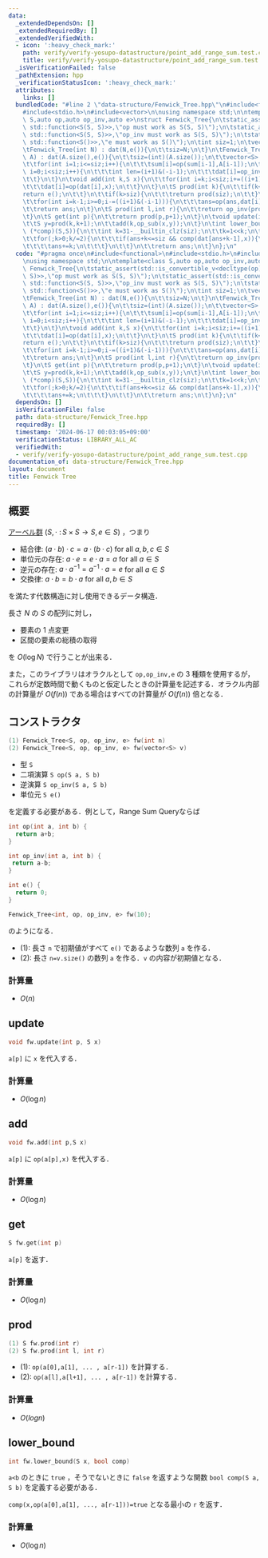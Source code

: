```yaml
---
data:
  _extendedDependsOn: []
  _extendedRequiredBy: []
  _extendedVerifiedWith:
  - icon: ':heavy_check_mark:'
    path: verify/verify-yosupo-datastructure/point_add_range_sum.test.cpp
    title: verify/verify-yosupo-datastructure/point_add_range_sum.test.cpp
  _isVerificationFailed: false
  _pathExtension: hpp
  _verificationStatusIcon: ':heavy_check_mark:'
  attributes:
    links: []
  bundledCode: "#line 2 \"data-structure/Fenwick_Tree.hpp\"\n#include<functional>\n\
    #include<stdio.h>\n#include<vector>\n\nusing namespace std;\n\ntemplate<class\
    \ S,auto op,auto op_inv,auto e>\nstruct Fenwick_Tree{\n\tstatic_assert(std::is_convertible_v<decltype(op),\
    \ std::function<S(S, S)>>,\"op must work as S(S, S)\");\n\tstatic_assert(std::is_convertible_v<decltype(op_inv),\
    \ std::function<S(S, S)>>,\"op_inv must work as S(S, S)\");\n\tstatic_assert(std::is_convertible_v<decltype(e),\
    \ std::function<S()>>,\"e must work as S()\");\n\tint siz=1;\n\tvector<S> dat;\n\
    \tFenwick_Tree(int N) : dat(N,e()){\n\t\tsiz=N;\n\t}\n\tFenwick_Tree(vector<S>\
    \ A) : dat(A.size(),e()){\n\t\tsiz=(int)(A.size());\n\t\tvector<S> sum(siz+1,e());\n\
    \t\tfor(int i=1;i<=siz;i++){\n\t\t\tsum[i]=op(sum[i-1],A[i-1]);\n\t\t}\n\t\tfor(int\
    \ i=0;i<siz;i++){\n\t\t\tint len=(i+1)&(-i-1);\n\t\t\tdat[i]=op_inv(sum[i+1],sum[i+1-len]);\n\
    \t\t}\n\t}\n\tvoid add(int k,S x){\n\t\tfor(int i=k;i<siz;i+=((i+1)&(-i-1))){\n\
    \t\t\tdat[i]=op(dat[i],x);\n\t\t}\n\t}\n\tS prod(int k){\n\t\tif(k<=0){\n\t\t\t\
    return e();\n\t\t}\n\t\tif(k>siz){\n\t\t\treturn prod(siz);\n\t\t}\n\t\tS ans=e();\n\
    \t\tfor(int i=k-1;i>=0;i-=((i+1)&(-i-1))){\n\t\t\tans=op(ans,dat[i]);\n\t\t}\n\
    \t\treturn ans;\n\t}\n\tS prod(int l,int r){\n\t\treturn op_inv(prod(r),prod(l));\n\
    \t}\n\tS get(int p){\n\t\treturn prod(p,p+1);\n\t}\n\tvoid update(int k,S x){\n\
    \t\tS y=prod(k,k+1);\n\t\tadd(k,op_sub(x,y));\n\t}\n\tint lower_bound(S x,bool\
    \ (*comp)(S,S)){\n\t\tint k=31-__builtin_clz(siz);\n\t\tk=1<<k;\n\t\tint ans=0;\n\
    \t\tfor(;k>0;k/=2){\n\t\t\tif(ans+k<=siz && comp(dat[ans+k-1],x)){\n\t\t\t\tx=op_inv(x,dat[ans+k-1]);\n\
    \t\t\t\tans+=k;\n\t\t\t}\n\t\t}\n\t\treturn ans;\n\t}\n};\n"
  code: "#pragma once\n#include<functional>\n#include<stdio.h>\n#include<vector>\n\
    \nusing namespace std;\n\ntemplate<class S,auto op,auto op_inv,auto e>\nstruct\
    \ Fenwick_Tree{\n\tstatic_assert(std::is_convertible_v<decltype(op), std::function<S(S,\
    \ S)>>,\"op must work as S(S, S)\");\n\tstatic_assert(std::is_convertible_v<decltype(op_inv),\
    \ std::function<S(S, S)>>,\"op_inv must work as S(S, S)\");\n\tstatic_assert(std::is_convertible_v<decltype(e),\
    \ std::function<S()>>,\"e must work as S()\");\n\tint siz=1;\n\tvector<S> dat;\n\
    \tFenwick_Tree(int N) : dat(N,e()){\n\t\tsiz=N;\n\t}\n\tFenwick_Tree(vector<S>\
    \ A) : dat(A.size(),e()){\n\t\tsiz=(int)(A.size());\n\t\tvector<S> sum(siz+1,e());\n\
    \t\tfor(int i=1;i<=siz;i++){\n\t\t\tsum[i]=op(sum[i-1],A[i-1]);\n\t\t}\n\t\tfor(int\
    \ i=0;i<siz;i++){\n\t\t\tint len=(i+1)&(-i-1);\n\t\t\tdat[i]=op_inv(sum[i+1],sum[i+1-len]);\n\
    \t\t}\n\t}\n\tvoid add(int k,S x){\n\t\tfor(int i=k;i<siz;i+=((i+1)&(-i-1))){\n\
    \t\t\tdat[i]=op(dat[i],x);\n\t\t}\n\t}\n\tS prod(int k){\n\t\tif(k<=0){\n\t\t\t\
    return e();\n\t\t}\n\t\tif(k>siz){\n\t\t\treturn prod(siz);\n\t\t}\n\t\tS ans=e();\n\
    \t\tfor(int i=k-1;i>=0;i-=((i+1)&(-i-1))){\n\t\t\tans=op(ans,dat[i]);\n\t\t}\n\
    \t\treturn ans;\n\t}\n\tS prod(int l,int r){\n\t\treturn op_inv(prod(r),prod(l));\n\
    \t}\n\tS get(int p){\n\t\treturn prod(p,p+1);\n\t}\n\tvoid update(int k,S x){\n\
    \t\tS y=prod(k,k+1);\n\t\tadd(k,op_sub(x,y));\n\t}\n\tint lower_bound(S x,bool\
    \ (*comp)(S,S)){\n\t\tint k=31-__builtin_clz(siz);\n\t\tk=1<<k;\n\t\tint ans=0;\n\
    \t\tfor(;k>0;k/=2){\n\t\t\tif(ans+k<=siz && comp(dat[ans+k-1],x)){\n\t\t\t\tx=op_inv(x,dat[ans+k-1]);\n\
    \t\t\t\tans+=k;\n\t\t\t}\n\t\t}\n\t\treturn ans;\n\t}\n};\n"
  dependsOn: []
  isVerificationFile: false
  path: data-structure/Fenwick_Tree.hpp
  requiredBy: []
  timestamp: '2024-06-17 00:03:05+09:00'
  verificationStatus: LIBRARY_ALL_AC
  verifiedWith:
  - verify/verify-yosupo-datastructure/point_add_range_sum.test.cpp
documentation_of: data-structure/Fenwick_Tree.hpp
layout: document
title: Fenwick Tree
---
```


## 概要
[アーベル群](https://ja.wikipedia.org/wiki/%E3%82%A2%E3%83%BC%E3%83%99%E3%83%AB%E7%BE%A4) $(S, \cdot ~ \colon S \times S \to S,e \in S)$ ，つまり

- 結合律: $(a \cdot b) \cdot c = a \cdot (b \cdot c)$ for all $a,b,c \in S$
- 単位元の存在: $a \cdot e = e \cdot a = a$ for all $a \in S$
- 逆元の存在: $a \cdot a^{-1} = a^{-1} \cdot a = e$ for all $a \in S$
- 交換律: $a \cdot b = b \cdot a$ for all $a, b \in S$

を満たす代数構造に対し使用できるデータ構造．

長さ $N$ の $S$ の配列に対し，

- 要素の $1$ 点変更
- 区間の要素の総積の取得

を $O(\log N)$ で行うことが出来る．

また，このライブラリはオラクルとして `op,op_inv,e` の $3$ 種類を使用するが，これらが定数時間で動くものと仮定したときの計算量を記述する．オラクル内部の計算量が $O(f(n))$ である場合はすべての計算量が $O(f(n))$ 倍となる．

## コンストラクタ
```cpp
(1) Fenwick_Tree<S, op, op_inv, e> fw(int n)
(2) Fenwick_Tree<S, op, op_inv, e> fw(vector<S> v)
```
 - 型 `S`
 - 二項演算 `S op(S a, S b)`
 - 逆演算 `S op_inv(S a, S b)`
 - 単位元 `S e()`

を定義する必要がある．例として，Range Sum Queryならば

```cpp
int op(int a, int b) {
  return a+b;
}

int op_inv(int a, int b) {
 return a-b;
}

int e() {
  return 0;
}

Fenwick_Tree<int, op, op_inv, e> fw(10);
```

のようになる．

- (1): 長さ `n` で初期値がすべて `e()` であるような数列 `a` を作る．
- (2): 長さ `n=v.size()` の数列 `a` を作る．`v` の内容が初期値となる．

### 計算量
- $O(n)$

## update

```cpp
void fw.update(int p, S x)
```

`a[p]` に `x` を代入する．

### 計算量
- $O(\log n)$

## add

```cpp
void fw.add(int p,S x)
```

`a[p]` に `op(a[p],x)` を代入する．

### 計算量
- $O(\log n)$

## get

```cpp
S fw.get(int p)
```

`a[p]` を返す．

### 計算量
- $O(\log n)$

## prod

```cpp
(1) S fw.prod(int r)
(2) S fw.prod(int l, int r)
```

- (1): `op(a[0],a[1], ... , a[r-1])` を計算する．
- (2): `op(a[l],a[l+1], ... , a[r-1])` を計算する．

### 計算量
- $O(log n)$

## lower_bound

```cpp
int fw.lower_bound(S x, bool comp)
```

`a<b` のときに `true` ，そうでないときに `false` を返すような関数 `bool comp(S a, S b)` を定義する必要がある．

`comp(x,op(a[0],a[1], ..., a[r-1]))=true` となる最小の `r` を返す．

### 計算量
- $O(\log n)$
